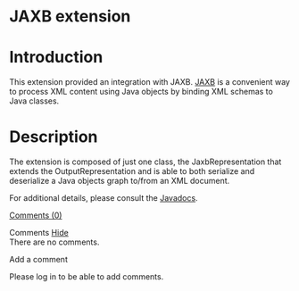 JAXB extension
==============

Introduction
============

This extension provided an integration with JAXB.
[JAXB](http://web.archive.org/web/20111014100546/https://jaxb.dev.java.net/)
is a convenient way to process XML content using Java objects by binding
XML schemas to Java classes.

Description
===========

The extension is composed of just one class, the JaxbRepresentation that
extends the OutputRepresentation and is able to both serialize and
deserialize a Java objects graph to/from an XML document.

For additional details, please consult the
[Javadocs](http://web.archive.org/web/20111014100546/http://www.restlet.org/documentation/2.1/jse/ext/org/restlet/ext/jaxb/package-summary.html).

[Comments
(0)](http://web.archive.org/web/20111014100546/http://wiki.restlet.org/docs_2.1/13-restlet/28-restlet/67-restlet.html#)

Comments
[Hide](http://web.archive.org/web/20111014100546/http://wiki.restlet.org/docs_2.1/13-restlet/28-restlet/67-restlet.html#)
\
There are no comments.

Add a comment

Please log in to be able to add comments.
